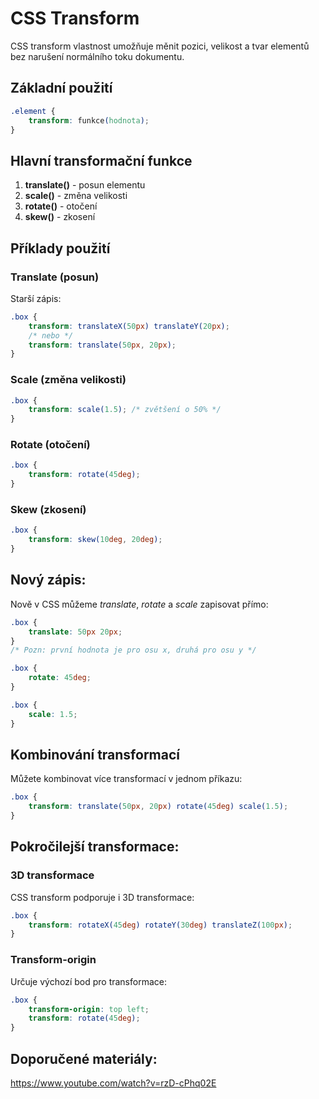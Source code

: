 # CSS Transform

CSS transform vlastnost umožňuje měnit pozici, velikost a tvar elementů bez narušení normálního toku dokumentu.

## Základní použití

```css
.element {
    transform: funkce(hodnota);
}
```

## Hlavní transformační funkce

1. **translate()** - posun elementu
2. **scale()** - změna velikosti
3. **rotate()** - otočení
4. **skew()** - zkosení

## Příklady použití

### Translate (posun)

Starší zápis:

```css
.box {
    transform: translateX(50px) translateY(20px);
    /* nebo */
    transform: translate(50px, 20px);
}
```

### Scale (změna velikosti)

```css
.box {
    transform: scale(1.5); /* zvětšení o 50% */
}
```

### Rotate (otočení)

```css
.box {
    transform: rotate(45deg);
}
```

### Skew (zkosení)

```css
.box {
    transform: skew(10deg, 20deg);
}
```

## Nový zápis:

Nově v CSS můžeme _translate_, _rotate_ a _scale_ zapisovat přímo:

```css
.box {
    translate: 50px 20px;
}
/* Pozn: první hodnota je pro osu x, druhá pro osu y */
```

```css
.box {
    rotate: 45deg;
}
```

```css
.box {
    scale: 1.5;
}
```

## Kombinování transformací

Můžete kombinovat více transformací v jednom příkazu:

```css
.box {
    transform: translate(50px, 20px) rotate(45deg) scale(1.5);
}
```

## Pokročilejší transformace:

### 3D transformace

CSS transform podporuje i 3D transformace:

```css
.box {
    transform: rotateX(45deg) rotateY(30deg) translateZ(100px);
}
```

### Transform-origin

Určuje výchozí bod pro transformace:

```css
.box {
    transform-origin: top left;
    transform: rotate(45deg);
}
```

## Doporučené materiály:

https://www.youtube.com/watch?v=rzD-cPhq02E
